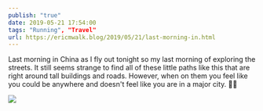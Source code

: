 ```yaml
---
publish: "true"
date: 2019-05-21 17:54:00
tags: "Running", "Travel"
url: https://ericmwalk.blog/2019/05/21/last-morning-in.html
---
```


Last morning in China as I fly out tonight so my last morning of exploring the streets. It still seems strange to find all of these little paths like this that are right around tall buildings and roads. However, when on them you feel like you could be anywhere and doesn't feel like you are in a major city. 🏃‍♂️

![](https://ericmwalk.blog/uploads/2022/21d7718b3d.jpg)